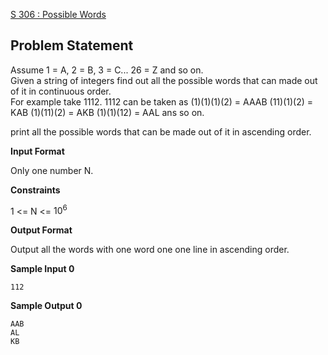 [S 306 : Possible Words](https://www.hackerrank.com/contests/may-jun-2023-ccc-lbrce-coding-practice-open/challenges/possible-words)

**Problem Statement**
---
Assume 1 = A, 2 = B, 3 = C... 26 = Z and so on.<br>Given a string of integers find out all the possible words that can made out of it in continuous order.<br>
For example take 1112. 1112 can be taken as (1)(1)(1)(2) = AAAB (11)(1)(2) = KAB (1)(11)(2) = AKB (1)(1)(12) = AAL ans so on.

print all the possible words that can be made out of it in ascending order.

**Input Format**

Only one number N.

**Constraints**

1 <= N <= $10^6$

**Output Format**

Output all the words with one word one one line in ascending order.

**Sample Input 0**

```
112
```

**Sample Output 0**

```
AAB
AL
KB
```